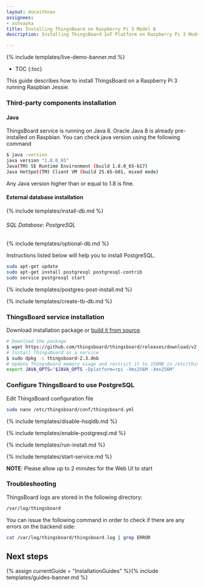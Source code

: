 ```yaml
---
layout: docwithnav
assignees:
- ashvayka
title: Installing ThingsBoard on Raspberry Pi 3 Model B
description: Installing ThingsBoard IoT Platform on Raspberry Pi 3 Model B

---
```


{% include templates/live-demo-banner.md %}

* TOC
{:toc}

This guide describes how to install ThingsBoard on a Raspberry Pi 3 running Raspbian Jessie.

### Third-party components installation

#### Java

ThingsBoard service is running on Java 8. Oracle Java 8 is already pre-installed on Raspbian.
You can check java version using the following command

```bash
$ java -version
java version "1.8.0_65"
Java(TM) SE Runtime Environment (build 1.8.0_65-b17)
Java HotSpot(TM) Client VM (build 25.65-b01, mixed mode)
```

Any Java version higher than or equal to 1.8 is fine. 

#### External database installation

{% include templates/install-db.md %}

###### SQL Database: PostgreSQL

{% include templates/optional-db.md %}

Instructions listed below will help you to install PostgreSQL.

```bash
sudo apt-get update
sudo apt-get install postgresql postgresql-contrib
sudo service postgresql start
```

{% include templates/postgres-post-install.md %}

{% include templates/create-tb-db.md %}

### ThingsBoard service installation

Download installation package or [build it from source](/docs/user-guide/install/building-from-source).

```bash
# Download the package
$ wget https://github.com/thingsboard/thingsboard/releases/download/v2.3/thingsboard-2.3.deb
# Install ThingsBoard as a service
$ sudo dpkg -i thingsboard-2.3.deb
# Update ThingsBoard memory usage and restrict it to 150MB in /etc/thingsboard/conf/thingsboard.conf
export JAVA_OPTS="$JAVA_OPTS -Dplatform=rpi -Xms256M -Xmx256M"
```

### Configure ThingsBoard to use PostgreSQL
 
Edit ThingsBoard configuration file 

```bash 
sudo nano /etc/thingsboard/conf/thingsboard.yml
```
{% include templates/disable-hsqldb.md %}

{% include templates/enable-postgresql.md %}

{% include templates/run-install.md %} 

{% include templates/start-service.md %}

**NOTE**: Please allow up to 2 minutes for the Web UI to start

### Troubleshooting

ThingsBoard logs are stored in the following directory:
 
```bash
/var/log/thingsboard
```

You can issue the following command in order to check if there are any errors on the backend side:
 
```bash
cat /var/log/thingsboard/thingsboard.log | grep ERROR
```

## Next steps

{% assign currentGuide = "InstallationGuides" %}{% include templates/guides-banner.md %}
